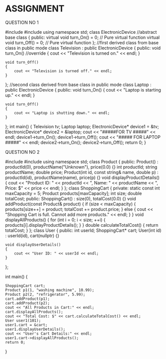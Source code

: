 # ASSIGNMENT
QUESTION NO 1


#include <iostream>
#include<string>
using namespace std;
class ElectronicDevice //abstract base class
{
public:
    virtual void turn_On() = 0;   // Pure virtual function
    virtual void turn_Off() = 0;  // Pure virtual function
};
//first derived class from base class in public mode
class Television : public ElectronicDevice
{
public:
    void turn_On()  //override
    {
        cout << "Television is turned on." << endl;
    }

    void turn_Off()
    {
        cout << "Television is turned off." << endl;
    }
};
//second class derived from base class in public mode
class Laptop : public ElectronicDevice
{
public:
    void turn_On()
    {
        cout << "Laptop is starting up." << endl;
    }

    void turn_Off()
    {
        cout << "Laptop is shutting down." << endl;
    }
};
int main()
{
    Television tv;
    Laptop laptop;
    ElectronicDevice* device1 = &tv;
    ElectronicDevice* device2 = &laptop;
    cout << "#####FOR TV #####" << endl;
    device1->turn_On();
    device1->turn_Off();
    cout << "##### FOR LAPTOP #####" << endl;
    device2->turn_On();
    device2->turn_Off();
    return 0;
}



QUESTION NO 2


#include <iostream>
#include <string>
using namespace std;
class Product
{
 public:
    Product() : productId(0), productName("Unknown"), price(0.0) {}
    int productId;
    string productName;
    double price;
     Product(int id, const string& name, double p) : productId(id), productName(name), price(p) {}
    void displayProductDetails()
    {
        cout << "Product ID: " << productId << ", Name: " << productName << ", Price: $" << price << endl;
    }
};
 class ShoppingCart
 {
   private:
    static const int maxCapacity = 5;
    Product products[maxCapacity];
    int size;
    double totalCost;
   public:
    ShoppingCart() : size(0), totalCost(0.0) {}
     void addProduct(const Product& product)
     {
        if (size < maxCapacity)
        {
            products[size++] = product;
            totalCost += product.price;
        }
          else
        {
            cout << "Shopping Cart is full. Cannot add more products." << endl;
        }
     }
         void displayAllProducts()
         {
           for (int i = 0; i < size; ++i)
           {
             products[i].displayProductDetails();
           }
         }
             double calculateTotalCost()
             {
                return totalCost;
             }
};
 class User
 {
   public:
   int userId;
    ShoppingCart* cart;
        User(int id) : userId(id), cart(nullptr) {}

    void displayUserDetails()
    {
        cout << "User ID: " << userId << endl;
    }
};

int main()
{

    ShoppingCart cart;
    Product p1(1, "washing machine", 10.99);
    Product p2(2, "refrigerator", 5.99);
    cart.addProduct(p1);
    cart.addProduct(p2);
    cout << "All Products in Cart:" << endl;
    cart.displayAllProducts();
    cout << "Total Cost: $" << cart.calculateTotalCost() << endl;
    User user1(101);
    user1.cart = &cart;
    user1.displayUserDetails();
    cout << "User's Cart Details:" << endl;
    user1.cart->displayAllProducts();
    return 0;
}
